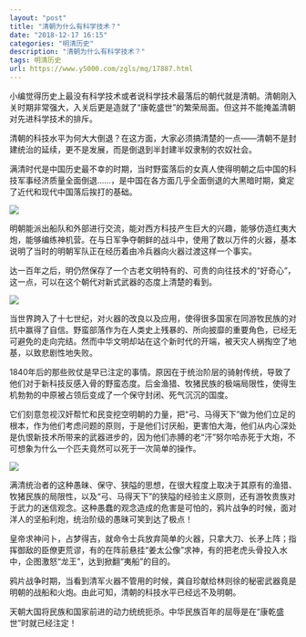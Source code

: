 ```yaml
---
layout: "post"
title: "清朝为什么有科学技术？"
date: "2018-12-17 16:15"
categories: "明清历史"
description: "清朝为什么有科学技术？"
tags: 明清历史
url: https://www.y5000.com/zgls/mq/17887.html
---
```






小编觉得历史上最没有科学技术或者说科学技术最落后的朝代就是清朝。清朝刚入关时期非常强大，入关后更是造就了“康乾盛世”的繁荣局面。但这并不能掩盖清朝对先进科学技术的排斥。

清朝的科技水平为何大大倒退？在这方面，大家必须搞清楚的一点——清朝不是封建统治的延续，更不是发展，而是倒退到半封建半奴隶制的农奴社会。

满清时代是中国历史最不幸的时期，当时野蛮落后的女真人使得明朝之后中国的科技军事经济质量全面倒退……，是中国在各方面几乎全面倒退的大黑暗时期，奠定了近代和现代中国落后挨打的基础。

![](https://img.y5000.com/uploads/allimg/170324/8-1F324105605H4.jpg)

明朝能派出船队和外部进行交流，能对西方科技产生巨大的兴趣，能够仿造红夷大炮，能够编练神机营。在与日军争夺朝鲜的战斗中，使用了数以万件的火器，基本说明了当时的明朝军队正在经历着由冷兵器向火器过渡这样一个事实。

达一百年之后，明仍然保存了一个古老文明特有的、可贵的向往技术的“好奇心”，这一点，可以在这个朝代对新式武器的态度上清楚的看到。

![](https://img.y5000.com/uploads/allimg/170324/8-1F324105A2606.jpg)

当世界跨入了十七世纪，对火器的改良以及应用，使得很多国家在同游牧民族的对抗中赢得了自信。野蛮部落作为在人类史上残暴的、所向披靡的重要角色，已经无可避免的走向完结。然而中华文明却站在这个新时代的开端，被天灾人祸掏空了地基，以致悲剧性地失败。

1840年后的那些败仗是早已注定的事情。原因在于统治阶层的骑射传统，导致了他们对于新科技反感入骨的野蛮态度。后金渔猎、牧猪民族的极端局限性，使得生机勃勃的中原被占领后变成了一个保守封闭、死气沉沉的国度。

它们刻意忽视汉奸帮忙和民变挖空明朝的力量，把“弓、马得天下”做为他们立足的根本，作为他们考虑问题的原则，于是他们讨厌船，更害怕大海，他们从内心深处是仇恨新技术所带来的武器进步的，因为他们赤膊的老“汗”努尔哈赤死于大炮，不可想象为什么一个匹夫竟然可以死于一次简单的操作。

![](https://img.y5000.com/uploads/allimg/170324/8-1F324105F5395.jpg)

满清统治者的这种愚昧、保守、狭隘的思想，在很大程度上取决于其原有的渔猎、牧猪民族的局限性，以及“弓、马得天下”的狭隘的经验主义原则，还有游牧贵族对于武力的迷信观念。这种愚蠢的观念造成的危害是可怕的，鸦片战争的时候，面对洋人的坚船利炮，统治阶级的愚昧可笑到达了极点！

皇帝求神问卜，占梦得吉，就命令士兵放弃简单的火器，只拿大刀、长矛上阵；指挥御敌的臣僚更荒谬，有的在阵前悬挂“姜太公像”求神，有的把老虎头骨投入水中，企图激怒“龙王”，达到掀翻“夷船”的目的。

鸦片战争时期，当看到清军火器不管用的时候，龚自珍献给林则徐的秘密武器竟是明朝的战船和火炮。由此可知，清朝的科技水平已经远不及明朝。

天朝大国将民族和国家前进的动力统统扼杀。中华民族百年的屈辱是在“康乾盛世”时就已经注定！
